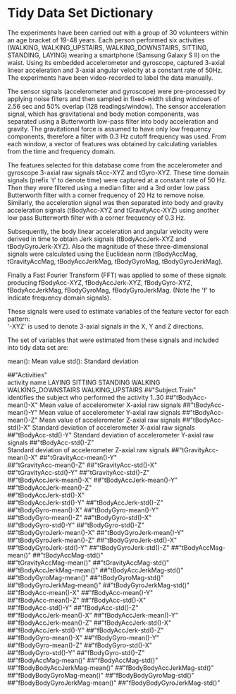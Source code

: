 # Tidy Data Set Dictionary
The experiments have been carried out with a group of 30 volunteers within an age bracket of 19-48 years. Each person performed six activities (WALKING, WALKING_UPSTAIRS, WALKING_DOWNSTAIRS, SITTING, STANDING, LAYING) wearing a smartphone (Samsung Galaxy S II) on the waist. Using its embedded accelerometer and gyroscope, captured 3-axial linear acceleration and 3-axial angular velocity at a constant rate of 50Hz. The experiments have been video-recorded to label the data manually. 

The sensor signals (accelerometer and gyroscope) were pre-processed by applying noise filters and then sampled in fixed-width sliding windows of 2.56 sec and 50% overlap (128 readings/window). The sensor acceleration signal, which has gravitational and body motion components, was separated using a Butterworth low-pass filter into body acceleration and gravity. The gravitational force is assumed to have only low frequency components, therefore a filter with 0.3 Hz cutoff frequency was used. From each window, a vector of features was obtained by calculating variables from the time and frequency domain.

The features selected for this database come from the accelerometer and gyroscope 3-axial raw signals tAcc-XYZ and tGyro-XYZ. These time domain signals (prefix 't' to denote time) were captured at a constant rate of 50 Hz. Then they were filtered using a median filter and a 3rd order low pass Butterworth filter with a corner frequency of 20 Hz to remove noise. Similarly, the acceleration signal was then separated into body and gravity acceleration signals (tBodyAcc-XYZ and tGravityAcc-XYZ) using another low pass Butterworth filter with a corner frequency of 0.3 Hz. 

Subsequently, the body linear acceleration and angular velocity were derived in time to obtain Jerk signals (tBodyAccJerk-XYZ and tBodyGyroJerk-XYZ). Also the magnitude of these three-dimensional signals were calculated using the Euclidean norm (tBodyAccMag, tGravityAccMag, tBodyAccJerkMag, tBodyGyroMag, tBodyGyroJerkMag). 

Finally a Fast Fourier Transform (FFT) was applied to some of these signals producing fBodyAcc-XYZ, fBodyAccJerk-XYZ, fBodyGyro-XYZ, fBodyAccJerkMag, fBodyGyroMag, fBodyGyroJerkMag. (Note the 'f' to indicate frequency domain signals). 

These signals were used to estimate variables of the feature vector for each pattern:  
'-XYZ' is used to denote 3-axial signals in the X, Y and Z directions.

The set of variables that were estimated from these signals and included into tidy data set are: 

mean(): Mean value
std(): Standard deviation


##"Activities"                
activity name LAYING SITTING STANDING WALKING WALKING_DOWNSTAIRS WALKING_UPSTAIRS
##"Subject.Train"             
identifies the subject who performed the activity 1..30 
##"tBodyAcc-mean()-X"
Mean value of accelerometer X-axial raw signals
##"tBodyAcc-mean()-Y"
Mean value of accelerometer Y-axial raw signals
##"tBodyAcc-mean()-Z"
Mean value of accelerometer Z-axial raw signals
##"tBodyAcc-std()-X"
Standard deviation of accelerometer X-axial raw signals
##"tBodyAcc-std()-Y"
Standard deviation of accelerometer Y-axial raw signals
##"tBodyAcc-std()-Z"           
Standard deviation of accelerometer Z-axial raw signals
##"tGravityAcc-mean()-X"
##"tGravityAcc-mean()-Y"       
##"tGravityAcc-mean()-Z"
##"tGravityAcc-std()-X"        
##"tGravityAcc-std()-Y"
##"tGravityAcc-std()-Z"        
##"tBodyAccJerk-mean()-X"
##"tBodyAccJerk-mean()-Y"      
##"tBodyAccJerk-mean()-Z"       
##"tBodyAccJerk-std()-X"       
##"tBodyAccJerk-std()-Y"
##"tBodyAccJerk-std()-Z"       
##"tBodyGyro-mean()-X"
##"tBodyGyro-mean()-Y"         
##"tBodyGyro-mean()-Z"
##"tBodyGyro-std()-X"          
##"tBodyGyro-std()-Y"
##"tBodyGyro-std()-Z"          
##"tBodyGyroJerk-mean()-X"
##"tBodyGyroJerk-mean()-Y"     
##"tBodyGyroJerk-mean()-Z"
##"tBodyGyroJerk-std()-X"      
##"tBodyGyroJerk-std()-Y"
##"tBodyGyroJerk-std()-Z"
##"tBodyAccMag-mean()"
##"tBodyAccMag-std()"          
##"tGravityAccMag-mean()"
##"tGravityAccMag-std()"       
##"tBodyAccJerkMag-mean()"
##"tBodyAccJerkMag-std()"      
##"tBodyGyroMag-mean()"
##"tBodyGyroMag-std()"         
##"tBodyGyroJerkMag-mean()"
##"tBodyGyroJerkMag-std()"     
##"fBodyAcc-mean()-X"
##"fBodyAcc-mean()-Y"          
##"fBodyAcc-mean()-Z"
##"fBodyAcc-std()-X"           
##"fBodyAcc-std()-Y"
##"fBodyAcc-std()-Z"           
##"fBodyAccJerk-mean()-X"
##"fBodyAccJerk-mean()-Y"      
##"fBodyAccJerk-mean()-Z"
##"fBodyAccJerk-std()-X"       
##"fBodyAccJerk-std()-Y"
##"fBodyAccJerk-std()-Z"       
##"fBodyGyro-mean()-X"
##"fBodyGyro-mean()-Y"         
##"fBodyGyro-mean()-Z"
##"fBodyGyro-std()-X"          
##"fBodyGyro-std()-Y"
##"fBodyGyro-std()-Z"          
##"fBodyAccMag-mean()"
##"fBodyAccMag-std()"          
##"fBodyBodyAccJerkMag-mean()"
##"fBodyBodyAccJerkMag-std()"  
##"fBodyBodyGyroMag-mean()"
##"fBodyBodyGyroMag-std()"     
##"fBodyBodyGyroJerkMag-mean()"
##"fBodyBodyGyroJerkMag-std()" 
